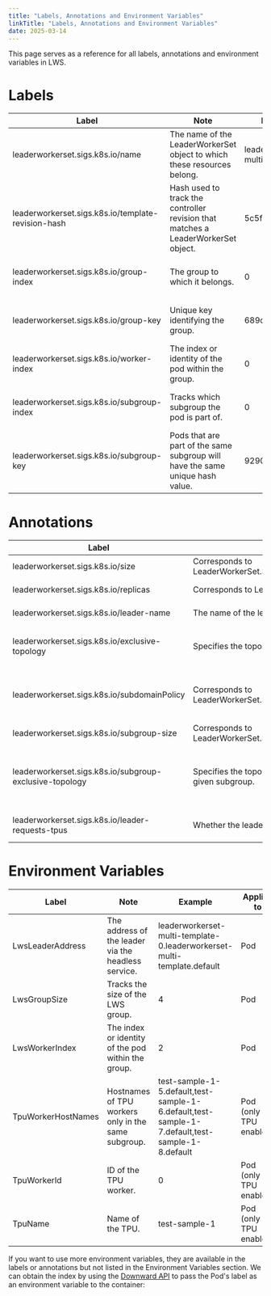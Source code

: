```yaml
---
title: "Labels, Annotations and Environment Variables"
linkTitle: "Labels, Annotations and Environment Variables"
date: 2025-03-14
---
```


This page serves as a reference for all labels, annotations and environment variables in LWS.

# Labels

| Label                                      | Note                                                                 | Example                        | Applies to                   |
|--------------------------------------------|----------------------------------------------------------------------|--------------------------------|------------------------------|
| leaderworkerset.sigs.k8s.io/name           | The name of the LeaderWorkerSet object to which these resources belong. | leaderworkerset-multi-template | Pod, Statefulset, Service             |
| leaderworkerset.sigs.k8s.io/template-revision-hash | Hash used to track the controller revision that matches a LeaderWorkerSet object. | 5c5fcdfb44                     | Pod, Statefulset             |
| leaderworkerset.sigs.k8s.io/group-index    | The group to which it belongs.                                       | 0                              | Pod, Statefulset (only worker) |
| leaderworkerset.sigs.k8s.io/group-key      | Unique key identifying the group.                                    | 689ce1b5...b07                 | Pod, Statefulset (only worker) |
| leaderworkerset.sigs.k8s.io/worker-index   | The index or identity of the pod within the group.                   | 0                              | Pod                          |
| leaderworkerset.sigs.k8s.io/subgroup-index | Tracks which subgroup the pod is part of.                            | 0                              | Pod (only if SubGroup is set) |
| leaderworkerset.sigs.k8s.io/subgroup-key   | Pods that are part of the same subgroup will have the same unique hash value. | 92904e74...801                 | Pod (only if SubGroup is set) |

# Annotations

| Label                                        | Note                                                                 | Example                        | Applies to                   |
|----------------------------------------------|----------------------------------------------------------------------|--------------------------------|------------------------------|
| leaderworkerset.sigs.k8s.io/size             | Corresponds to LeaderWorkerSet.Spec.LeaderWorkerTemplate.Size.       | 4                              | Pod                          |
| leaderworkerset.sigs.k8s.io/replicas         | Corresponds to LeaderWorkerSet.Spec.Replicas.                        | 3                              | Statefulset (only leader)    |
| leaderworkerset.sigs.k8s.io/leader-name      | The name of the leader pod.                                          | leaderworkerset-multi-template-0 | Pod (only worker)            |
| leaderworkerset.sigs.k8s.io/exclusive-topology | Specifies the topology for 1:1 exclusive scheduling.                 | cloud.google.com/gke-nodepool  | LeaderWorkerSet, Pod (only if exclusive-topology is used) |
| leaderworkerset.sigs.k8s.io/subdomainPolicy  | Corresponds to LeaderWorkerSet.Spec.NetworkConfig.SubdomainPolicy.   | UniquePerReplica               | Pod (only if leader and subdomainPolicy set to UniquePerReplica) |
| leaderworkerset.sigs.k8s.io/subgroup-size      | Corresponds to LeaderWorkerSet.Spec.SubGroupPolicy.SubGroupSize.     | 2                              | Pod (only if SubGroup is set) |
| leaderworkerset.sigs.k8s.io/subgroup-exclusive-topology | Specifies the topology for 1:1 exclusive scheduling in a given subgroup. | topologyKey                    | LeaderWorkerSet, Pod (only if SubGroup is set and subgroup-exclusive-topology is used) |
| leaderworkerset.sigs.k8s.io/leader-requests-tpus | Whether the leader pod requests TPU.                                 | true                           | Pod (only if leader pod requests TPU) |

# Environment Variables

| Label            | Note                                                                 | Example                                                                                       | Applies to |
|------------------|----------------------------------------------------------------------|-----------------------------------------------------------------------------------------------|------------|
| LwsLeaderAddress | The address of the leader via the headless service.                  | leaderworkerset-multi-template-0.leaderworkerset-multi-template.default                       | Pod        |
| LwsGroupSize     | Tracks the size of the LWS group.                                    | 4                                                                                             | Pod        |
| LwsWorkerIndex   | The index or identity of the pod within the group.                   | 2                                                                                             | Pod        |
| TpuWorkerHostNames | Hostnames of TPU workers only in the same subgroup.                | test-sample-1-5.default,test-sample-1-6.default,test-sample-1-7.default,test-sample-1-8.default | Pod (only if TPU enabled) |
| TpuWorkerId      | ID of the TPU worker.                                                | 0                                                                                             | Pod (only if TPU enabled) |
| TpuName          | Name of the TPU.                                                     | test-sample-1                                                                                 | Pod (only if TPU enabled) |

If you want to use more environment variables, they are available in the labels or annotations but not listed in the Environment Variables section. We can obtain the index by using the [Downward API](https://kubernetes.io/docs/concepts/workloads/pods/downward-api/) to pass the Pod's label as an environment variable to the container:
